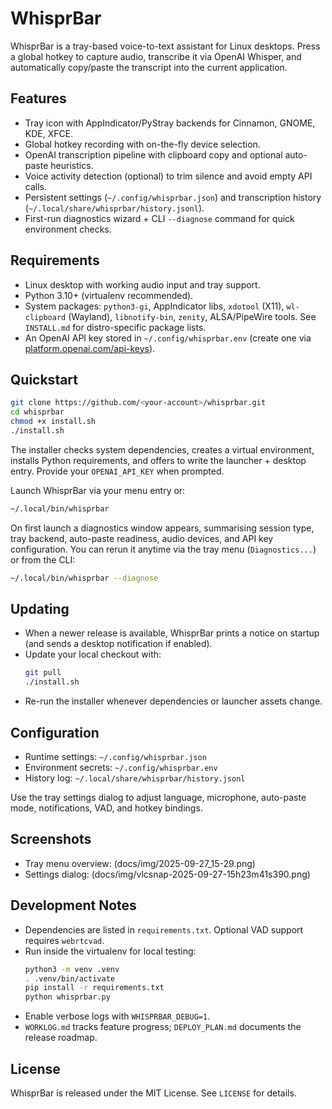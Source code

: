 # WhisprBar

WhisprBar is a tray-based voice-to-text assistant for Linux desktops. Press a global hotkey to capture audio, transcribe it via OpenAI Whisper, and automatically copy/paste the transcript into the current application.

## Features
- Tray icon with AppIndicator/PyStray backends for Cinnamon, GNOME, KDE, XFCE.
- Global hotkey recording with on-the-fly device selection.
- OpenAI transcription pipeline with clipboard copy and optional auto-paste heuristics.
- Voice activity detection (optional) to trim silence and avoid empty API calls.
- Persistent settings (`~/.config/whisprbar.json`) and transcription history (`~/.local/share/whisprbar/history.jsonl`).
- First-run diagnostics wizard + CLI `--diagnose` command for quick environment checks.

## Requirements
- Linux desktop with working audio input and tray support.
- Python 3.10+ (virtualenv recommended).
- System packages: `python3-gi`, AppIndicator libs, `xdotool` (X11), `wl-clipboard` (Wayland), `libnotify-bin`, `zenity`, ALSA/PipeWire tools. See `INSTALL.md` for distro-specific package lists.
- An OpenAI API key stored in `~/.config/whisprbar.env` (create one via [platform.openai.com/api-keys](https://platform.openai.com/api-keys)).

## Quickstart
```bash
git clone https://github.com/<your-account>/whisprbar.git
cd whisprbar
chmod +x install.sh
./install.sh
```

The installer checks system dependencies, creates a virtual environment, installs Python requirements, and offers to write the launcher + desktop entry. Provide your `OPENAI_API_KEY` when prompted.

Launch WhisprBar via your menu entry or:

```bash
~/.local/bin/whisprbar
```

On first launch a diagnostics window appears, summarising session type, tray backend, auto-paste readiness, audio devices, and API key configuration. You can rerun it anytime via the tray menu (`Diagnostics...`) or from the CLI:

```bash
~/.local/bin/whisprbar --diagnose
```

## Updating
- When a newer release is available, WhisprBar prints a notice on startup (and sends a desktop notification if enabled).
- Update your local checkout with:
  ```bash
  git pull
  ./install.sh
  ```
- Re-run the installer whenever dependencies or launcher assets change.

## Configuration
- Runtime settings: `~/.config/whisprbar.json`
- Environment secrets: `~/.config/whisprbar.env`
- History log: `~/.local/share/whisprbar/history.jsonl`

Use the tray settings dialog to adjust language, microphone, auto-paste mode, notifications, VAD, and hotkey bindings.

## Screenshots
- Tray menu overview:
  (docs/img/2025-09-27_15-29.png)
- Settings dialog:
  (docs/img/vlcsnap-2025-09-27-15h23m41s390.png)

## Development Notes
- Dependencies are listed in `requirements.txt`. Optional VAD support requires `webrtcvad`.
- Run inside the virtualenv for local testing:
  ```bash
  python3 -m venv .venv
  . .venv/bin/activate
  pip install -r requirements.txt
  python whisprbar.py
  ```
- Enable verbose logs with `WHISPRBAR_DEBUG=1`.
- `WORKLOG.md` tracks feature progress; `DEPLOY_PLAN.md` documents the release roadmap.

## License
WhisprBar is released under the MIT License. See `LICENSE` for details.
